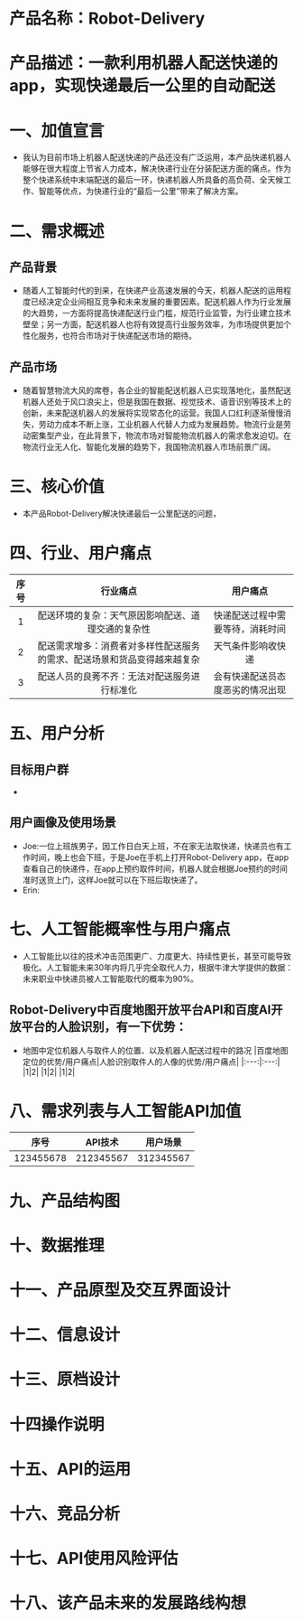 # 产品名称：Robot-Delivery
# 产品描述：一款利用机器人配送快递的app，实现快递最后一公里的自动配送     
# 一、加值宣言
* 我认为目前市场上机器人配送快递的产品还没有广泛运用，本产品快递机器人能够在很大程度上节省人力成本，解决快递行业在分装配送方面的痛点。作为整个快递系统中末端配送的最后一环，快递机器人所具备的高负荷、全天候工作、智能等优点，为快递行业的“最后一公里”带来了解决方案。
# 二、需求概述
## 产品背景
- 随着人工智能时代的到来，在快递产业高速发展的今天，机器人配送的运用程度已经决定企业间相互竞争和未来发展的重要因素。配送机器人作为行业发展的大趋势，一方面将提高快递配送行业门槛，规范行业监管，为行业建立技术壁垒；另一方面，配送机器人也将有效提高行业服务效率，为市场提供更加个性化服务，也符合市场对于快递配送市场的期待。
## 产品市场
- 随着智慧物流大风的席卷，各企业的智能配送机器人已实现落地化，虽然配送机器人还处于风口浪尖上，但是我国在数据、视觉技术、语音识别等技术上的创新，未来配送机器人的发展将实现常态化的运营。我国人口红利逐渐慢慢消失，劳动力成本不断上涨，工业机器人代替人力成为发展趋势。物流行业是劳动密集型产业，在此背景下，物流市场对智能物流机器人的需求愈发迫切。在物流行业无人化、智能化发展的趋势下，我国物流机器人市场前景广阔。
# 三、核心价值
- 本产品Robot-Delivery解决快递最后一公里配送的问题，
# 四、行业、用户痛点 
|序号|行业痛点|用户痛点|
|:---:|:---:|:---:|
|1|配送环境的复杂：天气原因影响配送、道理交通的复杂性|快递配送过程中需要等待，消耗时间|
|2|配送需求增多：消费者对多样性配送服务的需求、配送场景和货品变得越来越复杂|天气条件影响收快递|
|3|配送人员的良莠不齐：无法对配送服务进行标准化|会有快递配送员态度恶劣的情况出现|
# 五、用户分析
## 目标用户群
- 
## 用户画像及使用场景
- Joe:一位上班族男子，因工作日白天上班，不在家无法取快递，快递员也有工作时间，晚上也会下班，于是Joe在手机上打开Robot-Delivery app，在app查看自己的快递件，在app上预约取件时间，机器人就会根据Joe预约的时间准时送货上门，这样Joe就可以在下班后取快递了。
- Erin:
# 七、人工智能概率性与用户痛点
- 人工智能比以往的技术冲击范围更广、力度更大、持续性更长，甚至可能导致极化。人工智能未来30年内将几乎完全取代人力，根据牛津大学提供的数据：未来职业中快递员被人工智能取代的概率为90%。
## Robot-Delivery中百度地图开放平台API和百度AI开放平台的人脸识别，有一下优势：
- 地图中定位机器人与取件人的位置、以及机器人配送过程中的路况
|百度地图定位的优势/用户痛点|人脸识别取件人的人像的优势/用户痛点|
|:---:|:---:|
|1|2|
|1|2|
|1|2|
# 八、需求列表与人工智能API加值
|序号| API技术|用户场景|
|:---:|:---:|:---:|
|123455678|212345567|312345567|

# 九、产品结构图
# 十、数据推理
# 十一、产品原型及交互界面设计
# 十二、信息设计
# 十三、原档设计
# 十四操作说明
# 十五、API的运用
# 十六、竞品分析
# 十七、API使用风险评估
# 十八、该产品未来的发展路线构想
